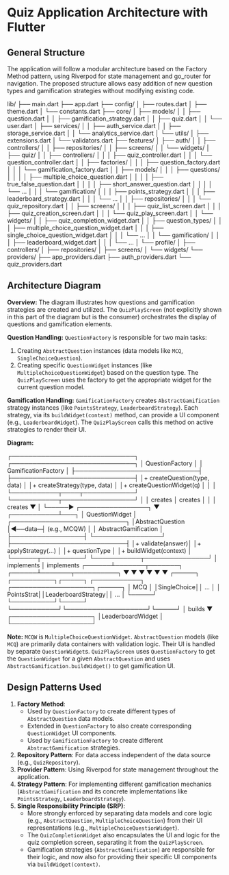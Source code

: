 # Quiz Application Architecture with Flutter

## General Structure

The application will follow a modular architecture based on the Factory Method pattern, using
Riverpod for state management and go_router for navigation. The proposed structure allows easy
addition of new question types and gamification strategies without modifying existing code.

lib/
├── main.dart
├── app.dart
├── config/
│ ├── routes.dart
│ ├── theme.dart
│ └── constants.dart
├── core/
│ ├── models/
│ │ ├── question.dart
│ │ ├── gamification_strategy.dart
│ │ ├── quiz.dart
│ │ └── user.dart
│ ├── services/
│ │ ├── auth_service.dart
│ │ ├── storage_service.dart
│ │ └── analytics_service.dart
│ └── utils/
│ ├── extensions.dart
│ └── validators.dart
├── features/
│ ├── auth/
│ │ ├── controllers/
│ │ ├── repositories/
│ │ ├── screens/
│ │ └── widgets/
│ ├── quiz/
│ │ ├── controllers/
│ │ │ ├── quiz_controller.dart
│ │ │ └── question_controller.dart
│ │ ├── factories/
│ │ │ ├── question_factory.dart
│ │ │ └── gamification_factory.dart
│ │ ├── models/
│ │ │ ├── questions/
│ │ │ │ ├── multiple_choice_question.dart
│ │ │ │ ├── true_false_question.dart
│ │ │ │ ├── short_answer_question.dart
│ │ │ │ └── ...
│ │ │ └── gamification/
│ │ │ ├── points_strategy.dart
│ │ │ ├── leaderboard_strategy.dart
│ │ │ └── ...
│ │ ├── repositories/
│ │ │ └── quiz_repository.dart
│ │ ├── screens/
│ │ │ ├── quiz_list_screen.dart
│ │ │ ├── quiz_creation_screen.dart
│ │ │ └── quiz_play_screen.dart
│ │ └── widgets/
│ │ ├── quiz_completion_widget.dart
│ │ ├── question_types/
│ │ │ ├── multiple_choice_question_widget.dart
│ │ │ ├── single_choice_question_widget.dart
│ │ │ └── ...
│ │ └── gamification/
│ │ │ ├── leaderboard_widget.dart
│ │ │ └── ...
│ └── profile/
│ ├── controllers/
│ ├── repositories/
│ ├── screens/
│ └── widgets/
└── providers/
├── app_providers.dart
├── auth_providers.dart
└── quiz_providers.dart

## Architecture Diagram

**Overview:** The diagram illustrates how questions and gamification strategies are created and utilized.
The `QuizPlayScreen` (not explicitly shown in this part of the diagram but is the consumer)
orchestrates the display of questions and gamification elements.

**Question Handling:**
`QuestionFactory` is responsible for two main tasks:
1. Creating `AbstractQuestion` instances (data models like `MCQ`, `SingleChoiceQuestion`).
2. Creating specific `QuestionWidget` instances (like `MultipleChoiceQuestionWidget`) based on the question type.
The `QuizPlayScreen` uses the factory to get the appropriate widget for the current question model.

**Gamification Handling:**
`GamificationFactory` creates `AbstractGamification` strategy instances (like `PointsStrategy`, `LeaderboardStrategy`).
Each strategy, via its `buildWidget(context)` method, can provide a UI component (e.g., `LeaderboardWidget`).
The `QuizPlayScreen` calls this method on active strategies to render their UI.

**Diagram:**

┌─────────────────────────────┐ ┌─────────────────────────────┐
│       QuestionFactory       │ │    GamificationFactory      │
├─────────────────────────────┤ ├─────────────────────────────┤
│+ createQuestion(type, data) │ │+ createStrategy(type, data) │
│+ createQuestionWidget(q)    │ │                             │
└───────────┬────┬────────────┘ └───────────┬─────────────────┘
            │    │ creates                  │
creates     │    │                          │ creates
▼           │    └─────► ┌────────────────┐ ▼
┌───────────┴───┐        │ QuestionWidget │ ┌───────────────────────────┐
│AbstractQuestion │◄──data─┤ (e.g., MCQW) │ │ AbstractGamification    │
├─────────────────┤        └────────────────┘ ├───────────────────────────┤
│+ validate(answer)│                         │+ applyStrategy(...)     │
│+ questionType   │                         │+ buildWidget(context)   │
└──────┬──────────┘                         └───────────┬───────────────┘
       │ implements                                     │ implements
┌──────┴───────┬───────┐                         ┌──────┴───────┬──────────┐
▼              ▼       ▼                         ▼              ▼          ▼
┌─────┐   ┌──────────┐┌─────┐             ┌───────────┐ ┌───────────────────┐┌─────┐
│ MCQ │   │SingleChoice││ ... │             │ PointsStrat││LeaderboardStrategy││ ... │
└─────┘   └──────────┘└─────┘             └───────────┘└───────────────────┘└─────┘
                                                                 │ builds
                                                                 ▼
                                                      ┌───────────────────┐
                                                      │LeaderboardWidget  │
                                                      └───────────────────┘

**Note:** `MCQW` is `MultipleChoiceQuestionWidget`. `AbstractQuestion` models (like `MCQ`) are primarily data containers with validation logic. Their UI is handled by separate `QuestionWidget`s. `QuizPlayScreen` uses `QuestionFactory` to get the `QuestionWidget` for a given `AbstractQuestion` and uses `AbstractGamification.buildWidget()` to get gamification UI.

## Design Patterns Used

1.  **Factory Method**:
    *   Used by `QuestionFactory` to create different types of `AbstractQuestion` data models.
    *   Extended in `QuestionFactory` to also create corresponding `QuestionWidget` UI components.
    *   Used by `GamificationFactory` to create different `AbstractGamification` strategies.
2.  **Repository Pattern**: For data access independent of the data source (e.g., `QuizRepository`).
3.  **Provider Pattern**: Using Riverpod for state management throughout the application.
4.  **Strategy Pattern**: For implementing different gamification mechanics (`AbstractGamification` and its concrete implementations like `PointsStrategy`, `LeaderboardStrategy`).
5.  **Single Responsibility Principle (SRP)**:
    *   More strongly enforced by separating data models and core logic (e.g., `AbstractQuestion`, `MultipleChoiceQuestion`) from their UI representations (e.g., `MultipleChoiceQuestionWidget`).
    *   The `QuizCompletionWidget` also encapsulates the UI and logic for the quiz completion screen, separating it from the `QuizPlayScreen`.
    *   Gamification strategies (`AbstractGamification`) are responsible for their logic, and now also for providing their specific UI components via `buildWidget(context)`.